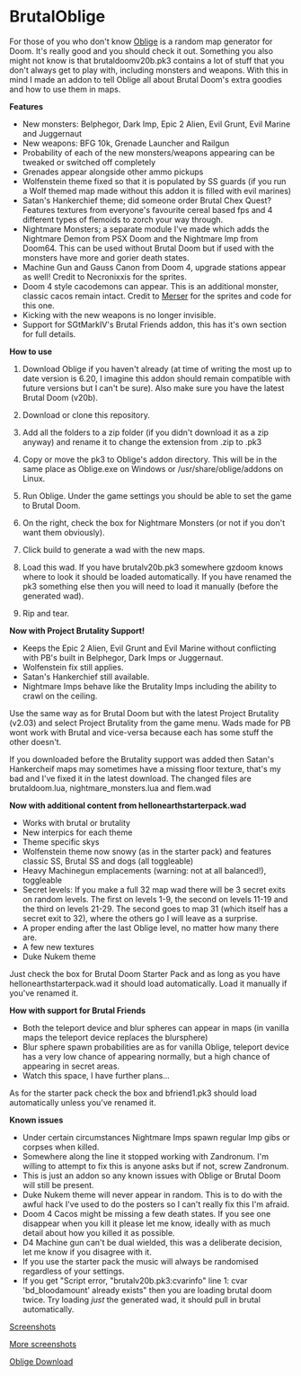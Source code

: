 # BrutalOblige

For those of you who don't know [Oblige](http://oblige.sourceforge.net/) is a random map generator for Doom. It's really good and you should check it out.
Something you also might not know is that brutaldoomv20b.pk3 contains a lot of stuff that you don't always get to play with, including monsters and weapons. With this in mind I made an addon to tell Oblige all about Brutal Doom's extra goodies and how to use them in maps.

**Features**

* New monsters: Belphegor, Dark Imp, Epic 2 Alien, Evil Grunt, Evil Marine and Juggernaut
* New weapons: BFG 10k, Grenade Launcher and Railgun
* Probability of each of the new monsters/weapons appearing can be tweaked or switched off completely
* Grenades appear alongside other ammo pickups 
* Wolfenstein theme fixed so that it is populated by SS guards (if you run a Wolf themed map made without this addon it is filled with evil marines)
* Satan's Hankerchief theme; did someone order Brutal Chex Quest? Features textures from everyone's favourite cereal based fps and 4 different types of flemoids to zorch your way through.
* Nightmare Monsters; a separate module I've made which adds the Nightmare Demon from PSX Doom and the Nightmare Imp from Doom64. This can be used without Brutal Doom but if used with the monsters have more and gorier death states.
* Machine Gun and Gauss Canon from Doom 4, upgrade stations appear as well! Credit to Necronixxis for the sprites.
* Doom 4 style cacodemons can appear. This is an additional monster, classic cacos remain intact. Credit to [Merser](http://www.moddb.com/mods/brutal-doom/addons/mersers-sprites-enhancements) for the sprites and code for this one.
* Kicking with the new weapons is no longer invisible.
* Support for SGtMarkIV's Brutal Friends addon, this has it's own section for full details.

**How to use**

1) Download Oblige if you haven't already (at time of writing the most up to date version is 6.20, I imagine this addon should remain compatible with future versions but I can't be sure). Also make sure you have the latest Brutal Doom (v20b).

2) Download or clone this repository.

3) Add all the folders to a zip folder (if you didn't download it as a zip anyway) and rename it to change the extension from .zip to .pk3

4) Copy or move the pk3 to Oblige's addon directory. This will be in the same place as Oblige.exe on Windows or /usr/share/oblige/addons on Linux.

4) Run Oblige. Under the game settings you should be able to set the game to Brutal Doom.

5) On the right, check the box for Nightmare Monsters (or not if you don't want them obviously).

6) Click build to generate a wad with the new maps.

7) Load this wad. If you have brutalv20b.pk3 somewhere gzdoom knows where to look it should be loaded automatically. If you have renamed the pk3 something else then you will need to load it manually (before the generated wad).

8) Rip and tear.

**Now with Project Brutality Support!**

* Keeps the Epic 2 Alien, Evil Grunt and Evil Marine without conflicting with PB's built in Belphegor, Dark Imps or Juggernaut.
* Wolfenstein fix still applies.
* Satan's Hankerchief still available.
* Nightmare Imps behave like the Brutality Imps including the ability to crawl on the ceiling.

Use the same way as for Brutal Doom but with the latest Project Brutality (v2.03) and select Project Brutality from the game menu. Wads made for PB wont work with Brutal and vice-versa because each has some stuff the other doesn't.

If you downloaded before the Brutality support was added then Satan's Hankercheif maps may sometimes have a missing floor texture, that's my bad and I've fixed it in the latest download. The changed files are brutaldoom.lua, nightmare_monsters.lua and flem.wad

**Now with additional content from hellonearthstarterpack.wad**

* Works with brutal or brutality
* New interpics for each theme
* Theme specific skys
* Wolfenstein theme now snowy (as in the starter pack) and features classic SS, Brutal SS and dogs (all toggleable)
* Heavy Machinegun emplacements (warning: not at all balanced!), toggleable
* Secret levels: If you make a full 32 map wad there will be 3 secret exits on random levels. The first on levels 1-9, the second on levels 11-19 and the third on levels 21-29. The second goes to map 31 (which itself has a secret exit to 32), where the others go I will leave as a surprise.
* A proper ending after the last Oblige level, no matter how many there are.
* A few new textures
* Duke Nukem theme

Just check the box for Brutal Doom Starter Pack and as long as you have hellonearthstarterpack.wad it should load automatically. Load it manually if you've renamed it.

**How with support for Brutal Friends**

* Both the teleport device and blur spheres can appear in maps (in vanilla maps the teleport device replaces the blursphere)
* Blur sphere spawn probabilities are as for vanilla Oblige, teleport device has a very low chance of appearing normally, but a high chance of appearing in secret areas.
* Watch this space, I have further plans...

As for the starter pack check the box and bfriend1.pk3 should load automatically unless you've renamed it.

**Known issues**

* Under certain circumstances Nightmare Imps spawn regular Imp gibs or corpses when killed.
* Somewhere along the line it stopped working with Zandronum. I'm willing to attempt to fix this is anyone asks but if not, screw Zandronum.
* This is just an addon so any known issues with Oblige or Brutal Doom will still be present.
* Duke Nukem theme will never appear in random. This is to do with the awful hack I've used to do the posters so I can't really fix this I'm afraid.
* Doom 4 Cacos might be missing a few death states. If you see one disappear when you kill it please let me know, ideally with as much detail about how you killed it as possible.
* D4 Machine gun can't be dual wielded, this was a deliberate decision, let me know if you disagree with it.
* If you use the starter pack the music will always be randomised regardless of your settings.
* If you get "Script error, "brutalv20b.pk3:cvarinfo" line 1: cvar 'bd_bloodamount' already exists" then you are loading brutal doom twice. Try loading *just* the generated wad, it should pull in brutal automatically.

[Screenshots](http://imgur.com/a/SRr9f)

[More screenshots](http://imgur.com/a/TNK8k)

[Oblige Download](http://oblige.sourceforge.net/i_download.html)
